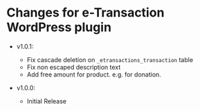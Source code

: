 # Changes for e-Transaction WordPress plugin

* v1.0.1:
    * Fix cascade deletion on `_etransactions_transaction` table
    * Fix non escaped description text
    * Add free amount for product. e.g. for donation.
    
* v1.0.0: 
    * Initial Release